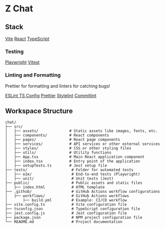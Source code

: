 # Z Chat

## Stack

[Vite](https://vitejs.dev)
[React](https://react.dev)
[TypeScript](https://www.typescriptlang.org)

### Testing

[Playwright](https://playwright.dev)
[Vitest](https://vitest.dev/)

### Linting and Formatting

Prettier for formatting and linters for catching bugs!

[ESLint TS Config](https://typescript-eslint.io/users/configs)
[Prettier](https://prettier.io/)
[Stylelint](https://stylelint.io/user-guide/configure)
[Commitlint](https://commitlint.js.org)

## Workspace Structure

```plaintext
chat/
├── src/
│   ├── assets/              # Static assets like images, fonts, etc.
│   ├── components/          # React components
│   ├── pages/               # React page components
│   ├── services/            # API services or other external services
│   ├── styles/              # CSS or other styling files
│   ├── utils/               # Utility functions
│   ├── App.tsx              # Main React application component
│   ├── index.tsx            # Entry point of the application
│   ├── setupTests.ts        # Jest setup file
├── tests/                    # Folder for automated tests
│   ├── e2e/                  # End-to-end tests (Playwright)
│   ├── unit/                 # Unit tests (Jest)
├── public/                   # Public assets and static files
│   ├── index.html            # HTML template
├── .github/                  # GitHub Actions workflow configurations
│   ├── workflows/            # GitHub Actions workflows
│       ├── build.yml         # Example: CI/CD workflow
├── vite.config.ts            # Vite configuration file
├── tsconfig.json             # TypeScript configuration file
├── jest.config.js            # Jest configuration file
├── package.json              # NPM project configuration file
└── README.md                 # Project documentation
```
